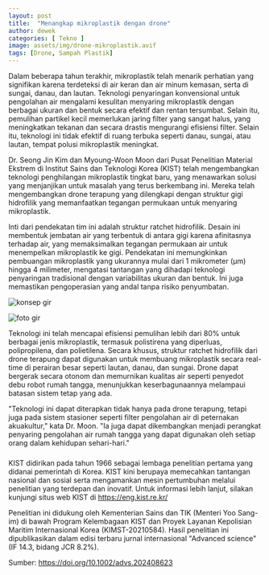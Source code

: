 ```yaml
---
layout: post
title:  "Menangkap mikroplastik dengan drone"
author: dewek
categories: [ Tekno ]
image: assets/img/drone-mikroplastik.avif
tags: [Drone, Sampah Plastik]
---
```


Dalam beberapa tahun terakhir, mikroplastik telah menarik perhatian yang signifikan karena terdeteksi di air keran dan air minum kemasan, serta di sungai, danau, dan lautan. Teknologi penyaringan konvensional untuk pengolahan air mengalami kesulitan menyaring mikroplastik dengan berbagai ukuran dan bentuk secara efektif dan rentan tersumbat. Selain itu, pemulihan partikel kecil memerlukan jaring filter yang sangat halus, yang meningkatkan tekanan dan secara drastis mengurangi efisiensi filter. Selain itu, teknologi ini tidak efektif di ruang terbuka seperti danau, sungai, atau lautan, tempat polusi mikroplastik meningkat.

Dr. Seong Jin Kim dan Myoung-Woon Moon dari Pusat Penelitian Material Ekstrem di Institut Sains dan Teknologi Korea (KIST) telah mengembangkan teknologi penghilangan mikroplastik tingkat baru, yang menawarkan solusi yang menjanjikan untuk masalah yang terus berkembang ini. Mereka telah mengembangkan drone terapung yang dilengkapi dengan struktur gigi hidrofilik yang memanfaatkan tegangan permukaan untuk menyaring mikroplastik.

Inti dari pendekatan tim ini adalah struktur ratchet hidrofilik. Desain ini membentuk jembatan air yang terbentuk di antara gigi karena afinitasnya terhadap air, yang memaksimalkan tegangan permukaan air untuk menempelkan mikroplastik ke gigi. Pendekatan ini memungkinkan pembuangan mikroplastik yang ukurannya mulai dari 1 mikrometer (μm) hingga 4 milimeter, mengatasi tantangan yang dihadapi teknologi penyaringan tradisional dengan variabilitas ukuran dan bentuk. Ini juga memastikan pengoperasian yang andal tanpa risiko penyumbatan.

![konsep gir](/assets/img/drone-mikroplastik-gigi.avif)

![foto gir](/assets/img/drone-mikroplastik-gigi2.avif)

Teknologi ini telah mencapai efisiensi pemulihan lebih dari 80% untuk berbagai jenis mikroplastik, termasuk polistirena yang diperluas, polipropilena, dan polietilena. Secara khusus, struktur ratchet hidrofilik dari drone terapung dapat digunakan untuk membuang mikroplastik secara real-time di perairan besar seperti lautan, danau, dan sungai. Drone dapat bergerak secara otonom dan memurnikan kualitas air seperti penyedot debu robot rumah tangga, menunjukkan keserbagunaannya melampaui batasan sistem tetap yang ada.

"Teknologi ini dapat diterapkan tidak hanya pada drone terapung, tetapi juga pada sistem stasioner seperti filter pengolahan air di peternakan akuakultur," kata Dr. Moon. "Ia juga dapat dikembangkan menjadi perangkat penyaring pengolahan air rumah tangga yang dapat digunakan oleh setiap orang dalam kehidupan sehari-hari."

###

KIST didirikan pada tahun 1966 sebagai lembaga penelitian pertama yang didanai pemerintah di Korea. KIST kini berupaya memecahkan tantangan nasional dan sosial serta mengamankan mesin pertumbuhan melalui penelitian yang terdepan dan inovatif. Untuk informasi lebih lanjut, silakan kunjungi situs web KIST di https://eng.kist.re.kr/

Penelitian ini didukung oleh Kementerian Sains dan TIK (Menteri Yoo Sang-im) di bawah Program Kelembagaan KIST dan Proyek Layanan Kepolisian Maritim Internasional Korea (KIMST-20210584). Hasil penelitian ini dipublikasikan dalam edisi terbaru jurnal internasional "Advanced science" (IF 14.3, bidang JCR 8.2%).

Sumber: <https://doi.org/10.1002/advs.202408623>